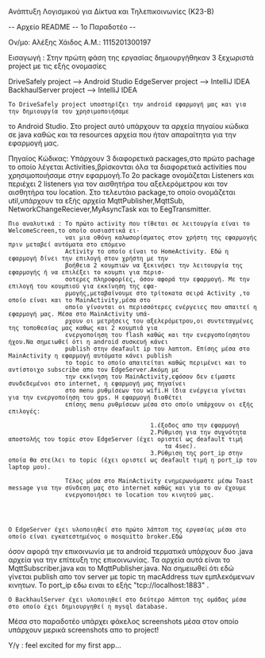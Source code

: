 Ανάπτυξη Λογισμικού για Δίκτυα και Τηλεπικοινωνίες (Κ23-Β)


-- Αρχείο README -- 1ο Παραδοτέο --

Ον/μο: Αλέξης Χάιδος
Α.Μ.: 1115201300197

Εισαγωγή : Στην πρώτη φάση της εργασίας δημιουργήθηκαν 3 ξεχωριστά project με τις εξής ονομασίες

DriveSafely project    --> Android Studio
EdgeServer project     --> IntelliJ IDEA 
BackhaulServer project --> IntelliJ IDEA 


	Το DriveSafely project υποστηρίζει την android εφαρμογή μας και για την δημιουργία του χρησιμοποιήσαμε 
το Android Studio.
Στο project αυτό υπάρχουν τα αρχεία πηγαίου κώδικα σε java καθώς και τα resources αρχεία που ήταν απαραίτητα
για την εφαρμογή μας.

Πηγαίος Κώδικας: Υπάρχουν 3 διαφορετικά pacκages,στο πρώτο pachage το οποίο λέγεται Activities,βρίσκονται όλα 
				 τα διαφορετικά activities που χρησιμοποιήσαμε στην εφαρμογή.Το 2ο package ονομάζεται Listeners
				 και περιέχει 2 listeners για τον αισθητήρα του αξελερόμετρου και τον αισθητήρα του location.
				 Στο τελευτάιο package,το οποίο ονομάζεται util,υπάρχουν τα εξής αρχεία MqttPublisher,MqttSub,
				 NetworkChangeReciever,MyAsyncTask και το EegTransmitter.
	
	Πιο αναλυτικά : Το πρώτο activity που τίθεται σε λειτουργία είναι το WelcomeScreen,το οποίο ουσιαστικά ει-
					ναι μια οθόνη καλωσορίσματος στον χρήστη της εφαρμογής πριν μεταβεί αυτόματα στο επόμενο 
					Activity το οποίο είναι το HomeActivity. Εδώ η εφαρμογή δίνει την επιλογή στον χρήστη με την
					βοήθεια 2 κουμπιών να ξεκινήσει την λειτουργία της εφαρμογής ή να επιλέξει το κουμπι για περισ-
					σοτερες πληροφορίες, όσον αφορά την εφαρμογή. Με την επιλογή του κουμπιού για εκκίνηση της εφα-
					ρμογής,μεταβαίνουμε στο τρίτοκατα σειρά Activity ,το οποίο είναι και το MainActivity,μέσα στο 
					οποίο γίνονται οι περισσότερες ενέργειες που απαιτεί η εφαρμογή μας. Μέσα στο MainActivity υπά-
					ρχουν οι μετρήσεις του αξελερόμετρου,οι συντεταγμένες της τοποθεσίας μας καθως και 2 κουμπιά για 
					ενεργοποίηση του flash καθώς και την ενεργοποίησητου ήχου.Να σημειωθεί ότι η android συσκευή κάνει 
					publish στην deafault ip του λαπτοπ. Επίσης μέσα στο MainActivity η εφαρμογή αυτόματα κάνει publish 
					το topic το οποίο απαιτείται καθώς περιμένει και το αντίστοιχο subscribe απο τον EdgeServer.Ακόμη με
					την εκκίνηση του MainActivity,εφόσον δεν είμαστε συνδεδεμένοι στο internet, η εφαρμογή μας πηγαίνει 
					στο menu ρυθμίσεων του wifi.Η ίδια ενέργεια γίνεται για την ενεργοποίηση του gps. Η εφαρμογή διαθέτει 
					επίσης menu ρυθμίσεων μέσα στο οποίο υπάρχουν οι εξής επιλογές: 
					
					                        1.έξοδος απο την εφαρμογή
											2.Ρύθμιση για την συχνότητα αποστολής του topic στον EdgeServer (έχει οριστεί ως deafault τιμή
												τα 4sec).
											3.Ρύθμιση της port_ip στην οποία θα στείλει το topic (έχει οριστεί ως deafault τιμή η port_ip του laptop μου).
											  
					Τέλος μέσα στο MainActivity	ενημερωνόμαστε μέσω Toast message για την σύνδεση μας στο internet καθώς και για το αν έχουμε
					ενεργοποιήσει το location του κινητού μας.
					


					
	Ο EdgeServer έχει υλοποιηθεί στο πρώτο λάπτοπ της εργασίας μέσα στο οποίο είναι εγκατεστημένος ο mosquitto broker.Εδώ 
όσον αφορά την επικοινωνία με τα android τερματικά υπάρχουν δυο .java αρχεία για την επίτευξη της επικοινωνίας. Τα αρχεία
αυτά είναι το MqttSubscriber.java και το MqttPublisher.java. Να σημειωθεί ότι εδώ γίνεται publish απο τον server με topic 
τη macAddress των εμπλεκόμενων κινητων. Το port_ip εδω ειναι το εξής "tcp://localhost:1883" .






    Ο BackhaulServer έχει υλοποιηθεί στο δεύτερο λάπτοπ της ομάδας μέσα στο οποίο έχει δημιουργηθεί η mysql database.








Μέσα στο παραδοτέο υπάρχει φάκελος screenshots μέσα στον οποίο υπάρχουν μερικά screenshots απο το project!

Υ/γ : feel excited for my first app...	
					
					
					
